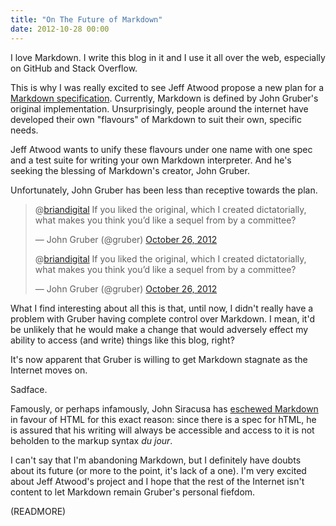 ```yaml
---
title: "On The Future of Markdown"
date: 2012-10-28 00:00
---
```


I love Markdown. I write this blog in it and I use it all over the web, especially on GitHub and Stack Overflow.

This is why I was really excited to see Jeff Atwood propose a new plan for a [Markdown specification](http://www.codinghorror.com/blog/2012/10/the-future-of-markdown.html). Currently, Markdown is defined by John Gruber's original implementation. Unsurprisingly, people around the internet have developed their own "flavours" of Markdown to suit their own, specific needs.

Jeff Atwood wants to unify these flavours under one name with one spec and a test suite for writing your own Markdown interpreter. And he's seeking the blessing of Markdown's creator, John Gruber.

Unfortunately, John Gruber has been less than receptive towards the plan.

<blockquote class="twitter-tweet" data-in-reply-to="261636014383185921">
  <p>@<a href="https://twitter.com/briandigital">briandigital</a> If you liked the original, which I created dictatorially, what makes you think you’d like a sequel from by a committee?</p>— John Gruber (@gruber) <a href="https://twitter.com/gruber/status/261650083689426945" data-datetime="2012-10-26T02:06:55+00:00">October 26, 2012</a>
<blockquote class="twitter-tweet" data-in-reply-to="261636014383185921">
<script src="//platform.twitter.com/widgets.js" charset="utf-8"></script>

</blockquote>
  <p>@<a href="https://twitter.com/briandigital">briandigital</a> If you liked the original, which I created dictatorially, what makes you think you’d like a sequel from by a committee?</p>— John Gruber (@gruber) <a href="https://twitter.com/gruber/status/261650083689426945" data-datetime="2012-10-26T02:06:55+00:00">October 26, 2012</a>
</blockquote>
<script src="//platform.twitter.com/widgets.js" charset="utf-8"></script>

What I find interesting about all this is that, until now, I didn't really have a problem with Gruber having complete control over Markdown. I mean, it'd be unlikely that he would make a change that would adversely effect my ability to access (and write) things like this blog, right?

It's now apparent that Gruber is willing to get Markdown stagnate as the Internet moves on.

Sadface.

Famously, or perhaps infamously, John Siracusa has [eschewed Markdown](http://5by5.tv/hypercritical/33) in favour of HTML for this exact reason: since there is a spec for hTML, he is assured that his writing will always be accessible and access to it is not beholden to the markup syntax _du jour_.

I can't say that I'm abandoning Markdown, but I definitely have doubts about its future (or more to the point, it's lack of a one). I'm very excited about Jeff Atwood's project and I hope that the rest of the Internet isn't content to let Markdown remain Gruber's personal fiefdom.

(READMORE)
